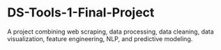 # DS-Tools-1-Final-Project
A project combining web scraping, data processing, data cleaning, data visualization, feature engineering, NLP, and predictive modeling.
